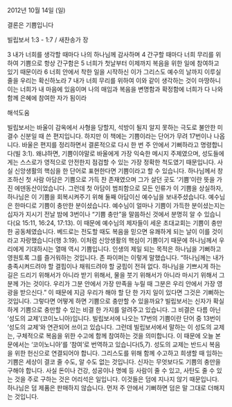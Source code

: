 2012년 10월 14일 (일)

결론은 기쁨입니다



빌립보서 1:3 - 1:7 / 새찬송가  장


3 내가 너희를 생각할 때마다 나의 하나님께 감사하며 4 간구할 때마다 너희 무리를 위하여 기쁨으로 항상 간구함은 5 너희가 첫날부터 이제까지 복음을 위한 일에 참여하고 있기 때문이라 6 너희 안에서 착한 일을 시작하신 이가 그리스도 예수의 날까지 이루실 줄을 우리는 확신하노라 7 내가 너희 무리를 위하여 이와 같이 생각하는 것이 마땅하니 이는 너희가 내 마음에 있음이며 나의 매임과 복음을 변명함과 확정함에 너희가 다 나와 함께 은혜에 참여한 자가 됨이라

해석도움





빌립보서는 바울이 감옥에서 사형을 당할지, 석방이 될지 알지 못하는 극도로 불안한 미결수 신분일 때 쓴 편지입니다. 하지만 이 책에는 기쁨이라는 단어가 무려 17번이나 나옵니다. 바울은 편지를 정리하면서 결론적으로 다시 한 번 주 안에서 기뻐하라고 명령합니다(빌 3:1). 왜냐하면, 기쁨이야말로 바울에게 가장 익숙한 메시지 주제였으며, 성도들에게는 스스로가 영적으로 안전한지 점검할 수 있는 가장 정확한 척도였기 때문입니다. 
사실 신앙생활의 핵심을 한 단어로 표현한다면 기쁨이라고 할 수 있습니다. 하나님께서 창조하신 첫 사람 아담은 기쁨으로 가득 찬 존재였으며 그가 살던 곳도 ‘기쁨’이란 뜻을 가진 에덴동산이었습니다. 그런데 첫 아담이 범죄함으로 모든 인류가 이 기쁨을 상실하자, 하나님은 이 기쁨을 회복시켜주기 위해 둘째 아담이신 예수님을 보내주셨습니다. 예수님은 한마디로 기쁨이 충만한 분이셨습니다. 예수님이 얼마나 기쁨이 가득한 분이셨는지는 십자가 지시기 전날 밤에 3번이나 “기쁨 충만”을 말씀하신 것에서 분명히 알 수 있습니다(요 15:11, 16:24, 17:13).
이 때문에 예수님의 제자들이 세운 초대교회는 기쁨이 충만한 공동체였습니다. 베드로는 전도할 때도 복음을 믿으면 유쾌하게 되는 날이 이를 것이라고 자랑했습니다(행 3:19).
이처럼 신앙생활의 핵심이 기쁨이기 때문에 하나님께서 우리에게 기대하시는 열매 역시 기쁨입니다. 인생의 제일 되는 목적은 하나님을 기뻐하고 영원토록 그를 즐거워하는 것입니다. 존 파이퍼는 이렇게 말했습니다. 
“하나님께는 내가 충족시켜드려야 할 결핍이나 채워드려야 할 궁핍이 전혀 없다. 하나님을 기쁘시게 하는 길은 드리기 위해서가 아니라 받기 위해서, 물을 붓기 위해서가 아니라 마시기 위해서 그분께 가는 것이다. 우리가 그분 안에서 가장 만족을 누릴 때 그분은 우리 안에서 가장 영광을 받으신다.”
이 때문에 지금 우리가 해야 할 단 한 가지 일이 있다면 그것은 기뻐하는 것입니다. 그렇다면 어떻게 하면 기쁨으로 충만할 수 있을까요? 빌립보서는 신자가 확실하게 기쁨으로 충만할 수 있는 비결 한 가지를 알려주고 있습니다. 그 비결은 다름 아닌 ‘성도의 교제’(코이노니아)입니다. 빌립보서에 나오는 17번의 기쁨이란 단어 중 13번이 ‘성도의 교제’와 연관되어 쓰이고 있습니다. 그런데 빌립보서에서 말하는 이 성도의 교제는, 구체적으로 복음을 위한 수고에 함께 참여하는 것을 의미합니다. 이 때문에 오늘 본문에서는 ‘코이노니아’를 ‘참여’로 번역하고 있습니다(5,7). 
성도의 교제는 반드시 복음을 위한 헌신으로 연결되어야 합니다. 그리스도를 위해 함께 수고하고 희생할 때 임하는 기쁨은 세상이 결코 줄 수도, 알 수도 없는 것입니다. 신자는 무엇보다도 기쁨의 충만을 구해야 합니다. 사실 돈이나 건강, 성공이나 명예 등 사람이 줄 수 있고, 사탄도 줄 수 있는 것을 주로 구하는 것은 어리석은 일입니다. 이것들은 덤에 지나지 않기 때문입니다. 하나님은 덤 제품은 판매하지 않습니다. 먼저 주 안에서 기뻐하면 덤은 말 그대로 더해지는 것입니다.